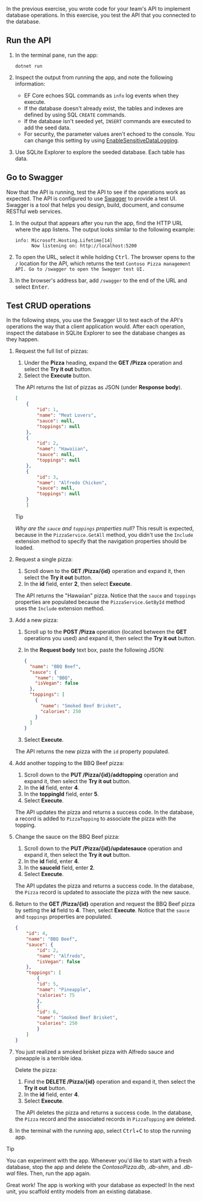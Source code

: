 In the previous exercise, you wrote code for your team's API to implement database operations. In this exercise, you test the API that you connected to the database.

## Run the API

1. In the terminal pane, run the app:

   ```dotnetcli
   dotnet run
   ```

1. Inspect the output from running the app, and note the following information:

    - EF Core echoes SQL commands as `info` log events when they execute.
    - If the database doesn't already exist, the tables and indexes are defined by using SQL `CREATE` commands.
    - If the database isn't seeded yet, `INSERT` commands are executed to add the seed data.
    - For security, the parameter values aren't echoed to the console. You can change this setting by using [EnableSensitiveDataLogging](/ef/core/logging-events-diagnostics/extensions-logging#sensitive-data).

1. Use SQLite Explorer to explore the seeded database. Each table has data.

## Go to Swagger

Now that the API is running, test the API to see if the operations work as expected. The API is configured to use [Swagger](https://swagger.io/) to provide a test UI. Swagger is a tool that helps you design, build, document, and consume RESTful web services.

1. In the output that appears after you run the app, find the HTTP URL where the app listens. The output looks similar to the following example:

    ```console
    info: Microsoft.Hosting.Lifetime[14]
          Now listening on: http://localhost:5200
    ```

1. To open the URL, select it while holding <kbd>Ctrl</kbd>. The browser opens to the `/` location for the API, which returns the text `Contoso Pizza management API. Go to /swagger to open the Swagger test UI.`

1. In the browser's address bar, add `/swagger` to the end of the URL and select <kbd>Enter</kbd>.

## Test CRUD operations

In the following steps, you use the Swagger UI to test each of the API's operations the way that a client application would. After each operation, inspect the database in SQLite Explorer to see the database changes as they happen.

1. Request the full list of pizzas:

    1. Under the **Pizza** heading, expand the **GET /Pizza** operation and select the **Try it out** button.
    1. Select the **Execute** button.

    The API returns the list of pizzas as JSON (under **Response body**).

    ```json
    [
        {
            "id": 1,
            "name": "Meat Lovers",
            "sauce": null,
            "toppings": null
        },
        {
            "id": 2,
            "name": "Hawaiian",
            "sauce": null,
            "toppings": null
        },
        {
            "id": 3,
            "name": "Alfredo Chicken",
            "sauce": null,
            "toppings": null
        }
        ]
    ```

   > [!TIP]
   > *Why are the `sauce` and `toppings` properties null?* This result is expected, because in the `PizzaService.GetAll` method, you didn't use the `Include` extension method to specify that the navigation properties should be loaded.

1. Request a single pizza:

    1. Scroll down to the **GET /Pizza/{id}** operation and expand it, then select the **Try it out** button.
    1. In the **id** field, enter **2**, then select **Execute**.

    The API returns the "Hawaiian" pizza. Notice that the `sauce` and `toppings` properties are populated because the `PizzaService.GetById` method uses the `Include` extension method.

1. Add a new pizza:

    1. Scroll up to the **POST /Pizza** operation (located between the **GET** operations you used) and expand it, then select the **Try it out** button.
    1. In the **Request body** text box, paste the following JSON:

        ```json
        {
          "name": "BBQ Beef",
          "sauce": {
            "name": "BBQ",
            "isVegan": false
          },
          "toppings": [
            {
              "name": "Smoked Beef Brisket",
              "calories": 250
            }
          ]
        }
        ```

    1. Select **Execute**.

    The API returns the new pizza with the `id` property populated.

1. Add another topping to the BBQ Beef pizza:

    1. Scroll down to the **PUT /Pizza/{id}/addtopping** operation and expand it, then select the **Try it out** button.
    1. In the **id** field, enter **4**.
    1. In the **toppingId** field, enter **5**.
    1. Select **Execute**.

    The API updates the pizza and returns a success code. In the database, a record is added to `PizzaTopping` to associate the pizza with the topping.

1. Change the sauce on the BBQ Beef pizza:

    1. Scroll down to the **PUT /Pizza/{id}/updatesauce** operation and expand it, then select the **Try it out** button.
    1. In the **id** field, enter **4**.
    1. In the **sauceId** field, enter **2**.
    1. Select **Execute**.

    The API updates the pizza and returns a success code. In the database, the `Pizza` record is updated to associate the pizza with the new sauce.

1. Return to the **GET /Pizza/{id}** operation and request the BBQ Beef pizza by setting the **id** field to **4**. Then, select **Execute**. Notice that the `sauce` and `toppings` properties are populated.

    ```json
    {
        "id": 4,
        "name": "BBQ Beef",
        "sauce": {
            "id": 2,
            "name": "Alfredo",
            "isVegan": false
        },
        "toppings": [
            {
            "id": 5,
            "name": "Pineapple",
            "calories": 75
            },
            {
            "id": 6,
            "name": "Smoked Beef Brisket",
            "calories": 250
            }
        ]
    }
    ```

1. You just realized a smoked brisket pizza with Alfredo sauce and pineapple is a terrible idea.

    Delete the pizza:

    1. Find the **DELETE /Pizza/{id}** operation and expand it, then select the **Try it out** button.
    1. In the **id** field, enter **4**.
    1. Select **Execute**.

    The API deletes the pizza and returns a success code. In the database, the `Pizza` record and the associated records in `PizzaTopping` are deleted.

1. In the terminal with the running app, select <kbd>Ctrl</kbd>+<kbd>C</kbd> to stop the running app.

> [!TIP]
> You can experiment with the app. Whenever you'd like to start with a fresh database, stop the app and delete the *ContosoPizza.db*, *.db-shm*, and *.db-wal* files. Then, run the app again.

Great work! The app is working with your database as expected! In the next unit, you scaffold entity models from an existing database.
